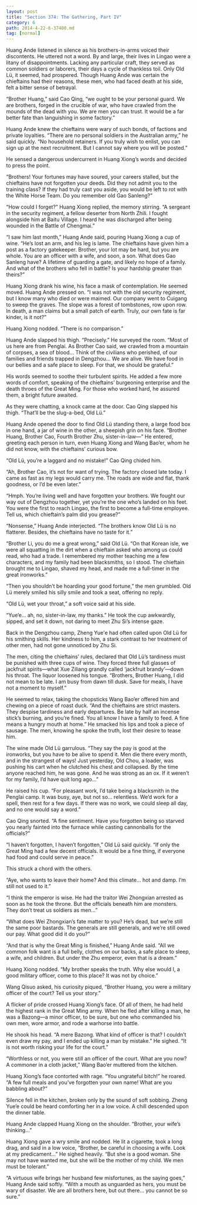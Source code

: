 ```yaml
---
layout: post
title: "Section 374: The Gathering, Part IV"
category: 6
path: 2014-4-22-6-37400.md
tag: [normal]
---
```


Huang Ande listened in silence as his brothers-in-arms voiced their discontents. He uttered not a word. By and large, their lives in Lingao were a litany of disappointments. Lacking any particular craft, they served as common soldiers or laborers, their days a cycle of thankless toil. Only Old Lü, it seemed, had prospered. Though Huang Ande was certain the chieftains had their reasons, these men, who had faced death at his side, felt a bitter sense of betrayal.

“Brother Huang,” said Cao Qing, “we ought to be your personal guard. We are brothers, forged in the crucible of war, who have crawled from the mounds of the dead with you. We are men you can trust. It would be a far better fate than languishing in some factory.”

Huang Ande knew the chieftains were wary of such bonds, of factions and private loyalties. “There are no personal soldiers in the Australian army,” he said quickly. “No household retainers. If you truly wish to enlist, you can sign up at the next recruitment. But I cannot say where you will be posted.”

He sensed a dangerous undercurrent in Huang Xiong’s words and decided to press the point.

“Brothers! Your fortunes may have soured, your careers stalled, but the chieftains have not forgotten your deeds. Did they not admit you to the training class? If they had truly cast you aside, you would be left to rot with the White Horse Team. Do you remember old Gao Sanleng?”

“How could I forget?” Huang Xiong replied, the memory stirring. “A sergeant in the security regiment, a fellow deserter from North Zhili. I fought alongside him at Baitu Village. I heard he was discharged after being wounded in the Battle of Chengmai.”

“I saw him last month,” Huang Ande said, pouring Huang Xiong a cup of wine. “He’s lost an arm, and his leg is lame. The chieftains have given him a post as a factory gatekeeper. Brother, your lot may be hard, but you are whole. You are an officer with a wife, and soon, a son. What does Gao Sanleng have? A lifetime of guarding a gate, and likely no hope of a family. And what of the brothers who fell in battle? Is your hardship greater than theirs?”

Huang Xiong drank his wine, his face a mask of contemplation. He seemed moved. Huang Ande pressed on. “I was not with the old security regiment, but I know many who died or were maimed. Our company went to Cuigang to sweep the graves. The slope was a forest of tombstones, row upon row. In death, a man claims but a small patch of earth. Truly, our own fate is far kinder, is it not?”

Huang Xiong nodded. “There is no comparison.”

Huang Ande slapped his thigh. “Precisely.” He surveyed the room. “Most of us here are from Penglai. As Brother Cao said, we crawled from a mountain of corpses, a sea of blood… Think of the civilians who perished, of our families and friends trapped in Dengzhou… We are alive. We have food in our bellies and a safe place to sleep. For that, we should be grateful.”

His words seemed to soothe their turbulent spirits. He added a few more words of comfort, speaking of the chieftains’ burgeoning enterprise and the death throes of the Great Ming. For those who worked hard, he assured them, a bright future awaited.

As they were chatting, a knock came at the door. Cao Qing slapped his thigh. “That’ll be the slug-a-bed, Old Lü.”

Huang Ande opened the door to find Old Lü standing there, a large food box in one hand, a jar of wine in the other, a sheepish grin on his face. “Brother Huang, Brother Cao, Fourth Brother Zhu, sister-in-law—” He entered, greeting each person in turn, even Huang Xiong and Wang Bao’er, whom he did not know, with the chieftains’ curious bow.

“Old Lü, you’re a laggard and no mistake!” Cao Qing chided him.

“Ah, Brother Cao, it’s not for want of trying. The factory closed late today. I came as fast as my legs would carry me. The roads are wide and flat, thank goodness, or I’d be even later.”

“Hmph. You’re living well and have forgotten your brothers. We fought our way out of Dengzhou together, yet you’re the one who’s landed on his feet. You were the first to reach Lingao, the first to become a full-time employee. Tell us, which chieftain’s palm did you grease?”

“Nonsense,” Huang Ande interjected. “The brothers know Old Lü is no flatterer. Besides, the chieftains have no taste for it.”

“Brother Li, you do me a great wrong,” said Old Lü. “On that Korean isle, we were all squatting in the dirt when a chieftain asked who among us could read, who had a trade. I remembered my mother teaching me a few characters, and my family had been blacksmiths, so I stood. The chieftain brought me to Lingao, shaved my head, and made me a full-timer in the great ironworks.”

“Then you shouldn’t be hoarding your good fortune,” the men grumbled. Old Lü merely smiled his silly smile and took a seat, offering no reply.

“Old Lü, wet your throat,” a soft voice said at his side.

“Yue’e… ah, no, sister-in-law, my thanks.” He took the cup awkwardly, sipped, and set it down, not daring to meet Zhu Si’s intense gaze.

Back in the Dengzhou camp, Zheng Yue'e had often called upon Old Lü for his smithing skills. Her kindness to him, a stark contrast to her treatment of other men, had not gone unnoticed by Zhu Si.

The men, citing the chieftains’ rules, declared that Old Lü’s tardiness must be punished with three cups of wine. They forced three full glasses of jackfruit spirits—what Xue Ziliang grandly called ‘jackfruit brandy’—down his throat. The liquor loosened his tongue. “Brothers, Brother Huang, I did not mean to be late. I am busy from dawn till dusk. Save for meals, I have not a moment to myself.”

He seemed to relax, taking the chopsticks Wang Bao’er offered him and chewing on a piece of roast duck. “And the chieftains are strict masters. They despise tardiness and early departures. Be late by half an incense stick’s burning, and you’re fined. You all know I have a family to feed. A fine means a hungry mouth at home.” He smacked his lips and took a piece of sausage. The men, knowing he spoke the truth, lost their desire to tease him.

The wine made Old Lü garrulous. “They say the pay is good at the ironworks, but you have to be alive to spend it. Men die there every month, and in the strangest of ways! Just yesterday, Old Chou, a loader, was pushing his cart when he clutched his chest and collapsed. By the time anyone reached him, he was gone. And he was strong as an ox. If it weren’t for my family, I’d have quit long ago…”

He raised his cup. “For pleasant work, I’d take being a blacksmith in the Penglai camp. It was busy, aye, but not so… relentless. We’d work for a spell, then rest for a few days. If there was no work, we could sleep all day, and no one would say a word.”

Cao Qing snorted. “A fine sentiment. Have you forgotten being so starved you nearly fainted into the furnace while casting cannonballs for the officials?”

“I haven’t forgotten, I haven’t forgotten,” Old Lü said quickly. “If only the Great Ming had a few decent officials. It would be a fine thing, if everyone had food and could serve in peace.”

This struck a chord with the others.

“Aye, who wants to leave their home? And this climate… hot and damp. I’m still not used to it.”

“I think the emperor is wise. He had the traitor Wei Zhongxian arrested as soon as he took the throne. But the officials beneath him are monsters. They don’t treat us soldiers as men…”

“What does Wei Zhongxian’s fate matter to you? He’s dead, but we’re still the same poor bastards. The generals are still generals, and we’re still owed our pay. What good did it do you?”

“And that is why the Great Ming is finished,” Huang Ande said. “All we common folk want is a full belly, clothes on our backs, a safe place to sleep, a wife, and children. But under the Zhu emperor, even that is a dream.”

Huang Xiong nodded. “My brother speaks the truth. Why else would I, a good military officer, come to this place? It was not by choice.”

Wang Qisuo asked, his curiosity piqued, “Brother Huang, you were a military officer of the court? Tell us your story.”

A flicker of pride crossed Huang Xiong’s face. Of all of them, he had held the highest rank in the Great Ming army. When he fled after killing a man, he was a Bazong—a minor officer, to be sure, but one who commanded his own men, wore armor, and rode a warhorse into battle.

He shook his head. “A mere Bazong. What kind of officer is that? I couldn’t even draw my pay, and I ended up killing a man by mistake.” He sighed. “It is not worth risking your life for the court.”

“Worthless or not, you were still an officer of the court. What are you now? A commoner in a cloth jacket,” Wang Bao’er muttered from the kitchen.

Huang Xiong’s face contorted with rage. “You ungrateful bitch!” he roared. “A few full meals and you’ve forgotten your own name! What are you babbling about?”

Silence fell in the kitchen, broken only by the sound of soft sobbing. Zheng Yue’e could be heard comforting her in a low voice. A chill descended upon the dinner table.

Huang Ande clapped Huang Xiong on the shoulder. “Brother, your wife’s thinking…”

Huang Xiong gave a wry smile and nodded. He lit a cigarette, took a long drag, and said in a low voice, “Brother, be careful in choosing a wife. Look at my predicament…” He sighed heavily. “But she is a good woman. She may not have wanted me, but she will be the mother of my child. We men must be tolerant.”

“A virtuous wife brings her husband few misfortunes, as the saying goes,” Huang Ande said softly. “With a mouth as unguarded as hers, you must be wary of disaster. We are all brothers here, but out there… you cannot be so sure.”